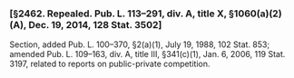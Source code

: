 ### [§2462. Repealed. Pub. L. 113–291, div. A, title X, §1060(a)(2)(A), Dec. 19, 2014, 128 Stat. 3502] ###

Section, added Pub. L. 100–370, §2(a)(1), July 19, 1988, 102 Stat. 853; amended Pub. L. 109–163, div. A, title III, §341(c)(1), Jan. 6, 2006, 119 Stat. 3197, related to reports on public-private competition.